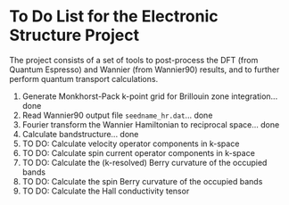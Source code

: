 # To Do List for the Electronic Structure Project

The project consists of a set of tools to post-process the DFT (from Quantum Espresso) and Wannier (from Wannier90) results, and to further perform quantum transport calculations.

1. Generate Monkhorst-Pack k-point grid for Brillouin zone integration... done
2. Read Wannier90 output file `seedname_hr.dat`... done
3. Fourier transform the Wannier Hamiltonian to reciprocal space... done
4. Calculate bandstructure... done
5. TO DO: Calculate velocity operator components in k-space
6. TO DO: Calculate spin current operator components in k-space
7. TO DO: Calculate the (k-resolved) Berry curvature of the occupied bands
8. TO DO: Calculate the spin Berry curvature of the occupied bands
9. TO DO: Calculate the Hall conductivity tensor
